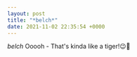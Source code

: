```yaml
---
layout: post
title: "*belch*"
date: 2021-11-02 22:35:54 +0000
---
```


*belch*
Ooooh - That's kinda like a tiger!😉🐯


